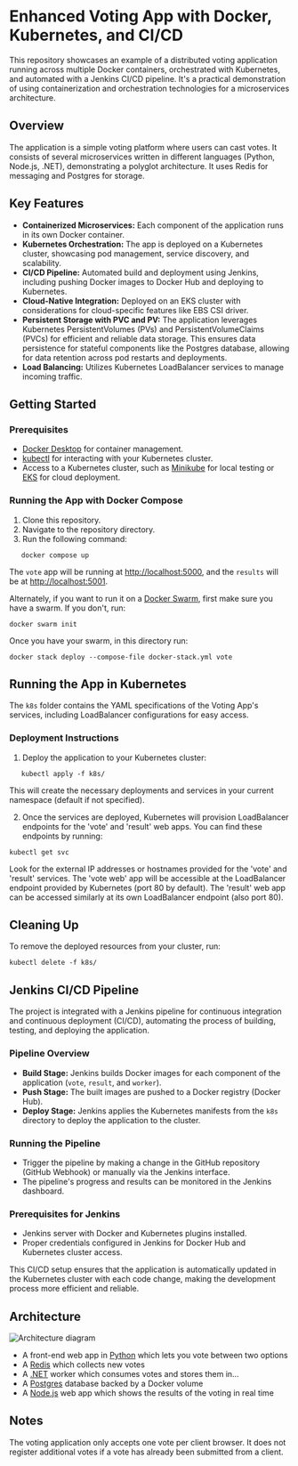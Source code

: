 # Enhanced Voting App with Docker, Kubernetes, and CI/CD

This repository showcases an example of a distributed voting application running across multiple Docker containers, orchestrated with Kubernetes, and automated with a Jenkins CI/CD pipeline. It's a practical demonstration of using containerization and orchestration technologies for a microservices architecture.

## Overview

The application is a simple voting platform where users can cast votes. It consists of several microservices written in different languages (Python, Node.js, .NET), demonstrating a polyglot architecture. It uses Redis for messaging and Postgres for storage. 

## Key Features

- **Containerized Microservices:** Each component of the application runs in its own Docker container.
- **Kubernetes Orchestration:** The app is deployed on a Kubernetes cluster, showcasing pod management, service discovery, and scalability.
- **CI/CD Pipeline:** Automated build and deployment using Jenkins, including pushing Docker images to Docker Hub and deploying to Kubernetes.
- **Cloud-Native Integration:** Deployed on an EKS cluster with considerations for cloud-specific features like EBS CSI driver.
- **Persistent Storage with PVC and PV:** The application leverages Kubernetes PersistentVolumes (PVs) and PersistentVolumeClaims (PVCs) for efficient and reliable data storage. This ensures data persistence for stateful components like the Postgres database, allowing for data retention across pod restarts and deployments.
- **Load Balancing:** Utilizes Kubernetes LoadBalancer services to manage incoming traffic.

## Getting Started

### Prerequisites

- [Docker Desktop](https://www.docker.com/products/docker-desktop) for container management.
- [kubectl](https://kubernetes.io/docs/tasks/tools/) for interacting with your Kubernetes cluster.
- Access to a Kubernetes cluster, such as [Minikube](https://minikube.sigs.k8s.io/docs/start/) for local testing or [EKS](https://aws.amazon.com/eks/) for cloud deployment.

### Running the App with Docker Compose

1. Clone this repository.
2. Navigate to the repository directory.
3. Run the following command:
```shell
   docker compose up
```

The `vote` app will be running at [http://localhost:5000](http://localhost:5000), and the `results` will be at [http://localhost:5001](http://localhost:5001).

Alternately, if you want to run it on a [Docker Swarm](https://docs.docker.com/engine/swarm/), first make sure you have a swarm. If you don't, run:

```shell
docker swarm init
```

Once you have your swarm, in this directory run:

```shell
docker stack deploy --compose-file docker-stack.yml vote
```
## Running the App in Kubernetes

The `k8s` folder contains the YAML specifications of the Voting App's services, including LoadBalancer configurations for easy access.

### Deployment Instructions

1. Deploy the application to your Kubernetes cluster:
```shell
   kubectl apply -f k8s/
```
This will create the necessary deployments and services in your current namespace (default if not specified).

2. Once the services are deployed, Kubernetes will provision LoadBalancer endpoints for the 'vote' and 'result' web apps. You can find these endpoints by running:
```shell
kubectl get svc
```
Look for the external IP addresses or hostnames provided for the 'vote' and 'result' services. The 'vote web' app will be accessible at the LoadBalancer endpoint provided by Kubernetes (port 80 by default). The 'result' web app can be accessed similarly at its own LoadBalancer endpoint (also port 80).

##  Cleaning Up

To remove the deployed resources from your cluster, run:
```shell
kubectl delete -f k8s/
```

## Jenkins CI/CD Pipeline

The project is integrated with a Jenkins pipeline for continuous integration and continuous deployment (CI/CD), automating the process of building, testing, and deploying the application.

### Pipeline Overview

- **Build Stage:** Jenkins builds Docker images for each component of the application (`vote`, `result`, and `worker`).
- **Push Stage:** The built images are pushed to a Docker registry (Docker Hub).
- **Deploy Stage:** Jenkins applies the Kubernetes manifests from the `k8s` directory to deploy the application to the cluster.

### Running the Pipeline

- Trigger the pipeline by making a change in the GitHub repository (GitHub Webhook) or manually via the Jenkins interface.
- The pipeline's progress and results can be monitored in the Jenkins dashboard.

### Prerequisites for Jenkins

- Jenkins server with Docker and Kubernetes plugins installed.
- Proper credentials configured in Jenkins for Docker Hub and Kubernetes cluster access.

This CI/CD setup ensures that the application is automatically updated in the Kubernetes cluster with each code change, making the development process more efficient and reliable.


## Architecture

![Architecture diagram](architecture.excalidraw.png)

* A front-end web app in [Python](/vote) which lets you vote between two options
* A [Redis](https://hub.docker.com/_/redis/) which collects new votes
* A [.NET](/worker/) worker which consumes votes and stores them in…
* A [Postgres](https://hub.docker.com/_/postgres/) database backed by a Docker volume
* A [Node.js](/result) web app which shows the results of the voting in real time

## Notes

The voting application only accepts one vote per client browser. It does not register additional votes if a vote has already been submitted from a client.
